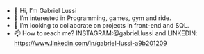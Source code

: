 - 👋 Hi, I’m Gabriel Lussi
- 👀 I’m interested in Programming, games, gym and ride.
- 💞️ I’m looking to collaborate on projects in front-end and SQL.
- 📫 How to reach me? INSTAGRAM:@gabriel.lussi and LINKEDIN: https://www.linkedin.com/in/gabriel-lussi-a9b201209 


